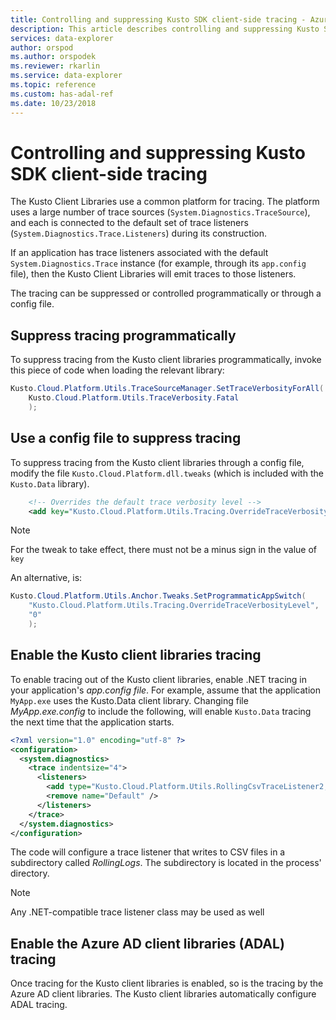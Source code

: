 ```yaml
---
title: Controlling and suppressing Kusto SDK client-side tracing - Azure Data Explorer
description: This article describes controlling and suppressing Kusto SDK client-side tracing in Azure Data Explorer.
services: data-explorer
author: orspod
ms.author: orspodek
ms.reviewer: rkarlin
ms.service: data-explorer
ms.topic: reference
ms.custom: has-adal-ref
ms.date: 10/23/2018
---
```

# Controlling and suppressing Kusto SDK client-side tracing

The Kusto Client Libraries use a common platform for tracing. The platform uses a large number
of trace sources (`System.Diagnostics.TraceSource`), and each is connected to the default set of
trace listeners (`System.Diagnostics.Trace.Listeners`) during its construction.

If an application has trace listeners associated with the default `System.Diagnostics.Trace` instance
(for example, through its `app.config` file), then the Kusto Client Libraries will emit traces to
those listeners.

The tracing can be suppressed or controlled programmatically or through a config file.

## Suppress tracing programmatically

To suppress tracing from the Kusto client libraries programmatically, invoke this piece of code when loading
the relevant library:

```csharp
Kusto.Cloud.Platform.Utils.TraceSourceManager.SetTraceVerbosityForAll(
    Kusto.Cloud.Platform.Utils.TraceVerbosity.Fatal
    );
```

## Use a config file to suppress tracing 

To suppress tracing from the Kusto client libraries through a config file, 
modify the file `Kusto.Cloud.Platform.dll.tweaks` (which is included with the `Kusto.Data` library).

```xml
    <!-- Overrides the default trace verbosity level -->
    <add key="Kusto.Cloud.Platform.Utils.Tracing.OverrideTraceVerbosityLevel" value="0" />
```

> [!NOTE]
> For the tweak to take effect, there must not be a minus sign in the value of `key`

An alternative, is:

```csharp
Kusto.Cloud.Platform.Utils.Anchor.Tweaks.SetProgrammaticAppSwitch(
    "Kusto.Cloud.Platform.Utils.Tracing.OverrideTraceVerbosityLevel",
    "0"
    );
```

## Enable the Kusto client libraries tracing

To enable tracing out of the Kusto client libraries, enable .NET tracing
in your application's *app.config file*. For example, assume that the application
`MyApp.exe` uses the Kusto.Data client library. Changing file *MyApp.exe.config* to include the following, will enable `Kusto.Data` tracing the next time that the application starts.

```xml
<?xml version="1.0" encoding="utf-8" ?>
<configuration>
  <system.diagnostics>
    <trace indentsize="4">
      <listeners>
        <add type="Kusto.Cloud.Platform.Utils.RollingCsvTraceListener2, Kusto.Cloud.Platform" name="RollingCsvTraceListener" initializeData="RollingLogs" />
        <remove name="Default" />
      </listeners>
    </trace>
  </system.diagnostics>
</configuration>
```

The code will configure a trace listener that writes to CSV files in a subdirectory called *RollingLogs*. 
The subdirectory is located in the process' directory.

> [!NOTE]
> Any .NET-compatible trace listener class may be used as well

## Enable the Azure AD client libraries (ADAL) tracing

Once tracing for the Kusto client libraries is enabled, so is the tracing by the Azure AD 
client libraries. The Kusto client libraries automatically configure ADAL tracing.

